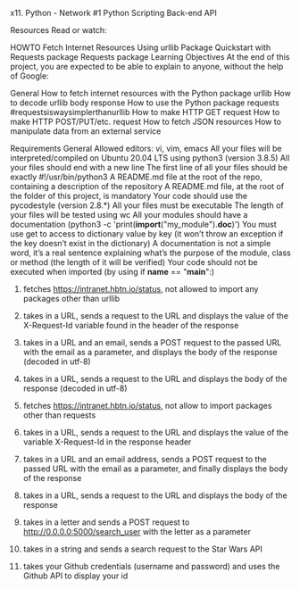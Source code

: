 x11. Python - Network #1
Python
Scripting
Back-end
API

Resources
Read or watch:

HOWTO Fetch Internet Resources Using urllib Package
Quickstart with Requests package
Requests package
Learning Objectives
At the end of this project, you are expected to be able to explain to anyone, without the help of Google:

General
How to fetch internet resources with the Python package urllib
How to decode urllib body response
How to use the Python package requests #requestsiswaysimplerthanurllib
How to make HTTP GET request
How to make HTTP POST/PUT/etc. request
How to fetch JSON resources
How to manipulate data from an external service

Requirements
General
Allowed editors: vi, vim, emacs
All your files will be interpreted/compiled on Ubuntu 20.04 LTS using python3 (version 3.8.5)
All your files should end with a new line
The first line of all your files should be exactly #!/usr/bin/python3
A README.md file at the root of the repo, containing a description of the repository
A README.md file, at the root of the folder of this project, is mandatory
Your code should use the pycodestyle (version 2.8.*)
All your files must be executable
The length of your files will be tested using wc
All your modules should have a documentation (python3 -c 'print(__import__("my_module").__doc__)')
You must use get to access to dictionary value by key (it won’t throw an exception if the key doesn’t exist in the dictionary)
A documentation is not a simple word, it’s a real sentence explaining what’s the purpose of the module, class or method (the length of it will be verified)
Your code should not be executed when imported (by using if __name__ == "__main__":)


1. fetches https://intranet.hbtn.io/status, not allowed to import any packages other than urllib

2. takes in a URL, sends a request to the URL and displays the value of the X-Request-Id variable found in the header of the response

3. takes in a URL and an email, sends a POST request to the passed URL with the email as a parameter, and displays the body of the response (decoded in utf-8)

4. takes in a URL, sends a request to the URL and displays the body of the response (decoded in utf-8)

5. fetches https://intranet.hbtn.io/status, not allow to import packages other than requests

6. takes in a URL, sends a request to the URL and displays the value of the variable X-Request-Id in the response header

7. takes in a URL and an email address, sends a POST request to the passed URL with the email as a parameter, and finally displays the body of the response

8. takes in a URL, sends a request to the URL and displays the body of the response

9. takes in a letter and sends a POST request to http://0.0.0.0:5000/search_user with the letter as a parameter

10. takes in a string and sends a search request to the Star Wars API

11. takes your Github credentials (username and password) and uses the Github API to display your id

